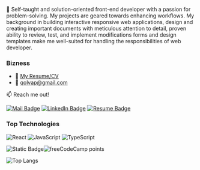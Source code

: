 👋 Self-taught and solution-oriented front-end developer with a passion for problem-solving. My projects are geared towards enhancing workflows. My background in building interactive responsive web applications, design and creating important documents with meticulous attention to detail, proven ability to review, test, and implement modifications forms and design templates make me well-suited for handling the responsibilities of web developer.
### Bizness
- :paperclip: [My Resume/CV](https://read.cv/qolvap)
- :email: qolvap@gmail.com 
<!---
qolvap/qolvap is a ✨ special ✨ repository because its `README.md` (this file) appears on your GitHub profile.
You can click the Preview link to take a look at your changes.
--->

:mailbox: Reach me out!

[![Mail Badge](https://img.shields.io/badge/Gmail-D14836?style=for-the-badge&logo=gmail&logoColor=white)](mailto:qolvap@gmail.com)
[![LinkedIn Badge](https://img.shields.io/badge/LinkedIn-0077B5?style=for-the-badge&logo=linkedin&logoColor=white)](https://www.linkedin.com/in/qolvap/)
[![Resume Badge](https://img.shields.io/badge/resume?style=flat&logo=document&logoColor=white&link=https%3A%2F%2Fread.cv%2Fqolvap)](https://read.cv/qolvap) 
### Top Technologies
![React](https://img.shields.io/badge/React-20232A?style=for-the-badge&logo=react&logoColor=61DAFB)
![JavaScript](https://img.shields.io/badge/JavaScript-323330?style=for-the-badge&logo=javascript&logoColor=F7DF1E)
![TypeScript](https://img.shields.io/badge/TypeScript-007ACC?style=for-the-badge&logo=typescript&logoColor=white)

<img alt="Static Badge" src="https://img.shields.io/badge/freecodecamp-black">![freeCodeCamp points](https://img.shields.io/freecodecamp/points/qolvap)

![Top Langs](https://github-readme-stats.vercel.app/api/top-langs/?username=qolvap&layout=compact)
